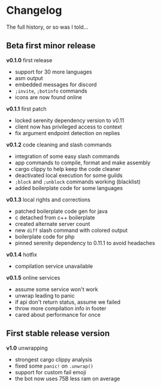 # Changelog

<summary>The full history, or so was I told...</summary>

## Beta first minor release

**v0.1.0** first release

- support for 30 more languages
- asm output
- embedded messages for discord
- `;invite`, `;botinfo` commands
- icons are now found online

**v0.1.1** first patch

- locked serenity dependency version to v0.11
- client now has privileged access to context
- fix argument endpoint detection on replies

**v0.1.2** code cleaning and slash commands

- integration of some easy slash commands
- app commands to compile, format and make assembly
- cargo clippy to help keep the code cleaner
- deactivated local execution for some guilds
- `;block` and `;unblock` commands working (blacklist)
- added boilerplate code for some languages

**v0.1.3** local rights and corrections

- patched boilerplate code gen for java
- c detached from c++ boilerplate
- created alternate server count
- new `diff` slash command with colored output
- boilerplate code for php
- pinned serenity dependency to 0.11.1 to avoid headaches

**v0.1.4** hotfix

- compilation service unavailable

**v0.1.5** online services

- assume some service won't work
- unwrap leading to panic
- if api don't return status, assume we failed
- throw more compilation info in footer
- cared about performance for once

## First stable release version

**v1.0** unwrapping

- strongest cargo clippy analysis
- fixed some `panic!` on `.unwrap()`
- support for custom fail emoji
- the bot now uses 75B less ram on average

